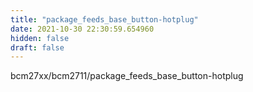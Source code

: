 ```yaml
---
title: "package_feeds_base_button-hotplug"
date: 2021-10-30 22:30:59.654960
hidden: false
draft: false
---
```


bcm27xx/bcm2711/package_feeds_base_button-hotplug

